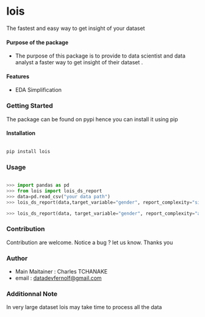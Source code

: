 # lois
The fastest and easy way to get insight of your dataset

#### Purpose of the package
+  The purpose of this package is to provide to data scientist and data analyst a faster way to get insight of  their dataset .


#### Features
+  EDA Simplification


### Getting Started
The package can be found on pypi hence you can install it using pip

#### Installation

```bash

pip install lois

```
### Usage
```python

>>> import pandas as pd
>>> from lois import lois_ds_report
>>> data=pd.read_csv("your data path")
>>> lois_ds_report(data,target_variable="gender", report_complexity="simple" )

>>> lois_ds_report(data, target_variable="gender", report_complexity="advanced")

```


### Contribution
Contribution are welcome.
Notice a bug ? let us know. Thanks you

### Author
+ Main Maitainer : Charles TCHANAKE
+ email : datadevfernolf@gmail.com 

### Additionnal Note

In very large dataset lois may take time to process all the data